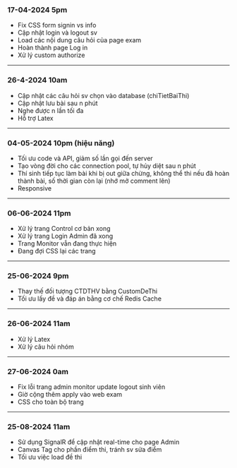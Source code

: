 ### 17-04-2024 5pm
- Fix CSS form signin vs info
- Cập nhật login và logout sv
- Load các nội dung câu hỏi của page exam
- Hoàn thành page Log in
- Xử lý custom authorize

---

### 26-4-2024 10am
- Cập nhật các câu hỏi sv chọn vào database (chiTietBaiThi)
- Cập nhật lưu bài sau n phút
- Nghe được n lần tối đa
- Hỗ trợ Latex

---

### 04-05-2024 10pm (hiệu năng)
- Tối ưu code và API, giảm số lần gọi đến server
- Tạo vòng đời cho các connection pool, tự hủy diệt sau n phút
- Thí sinh tiếp tục làm bài khi bị out giữa chừng, không thể thi nếu đã hoàn thành bài, số thời gian còn lại (nhớ mở comment lên)
- Responsive

---

### 06-06-2024 11pm
- Xử lý trang Control cơ bản xong
- Xử lý trang Login Admin đã xong
- Trang Monitor vẫn đang thực hiện
- Đang đợi CSS lại các trang

---

### 25-06-2024 9pm
- Thay thế đối tượng CTDTHV bằng CustomDeThi
- Tối ưu lấy đề và đáp án bằng cơ chế Redis Cache

---

### 26-06-2024 11am
- Xử lý Latex
- Xử lý câu hỏi nhóm

---


### 27-06-2024 0am
- Fix lỗi trang admin monitor update logout sinh viên
- Giờ cộng thêm apply vào web exam
- CSS cho toàn bộ trang

---

### 25-08-2024 11am
- Sử dụng SignalR để cập nhật real-time cho page Admin
- Canvas Tag cho phần điểm thi, tránh sv sửa điểm
- Tối ưu việc load đề thi
